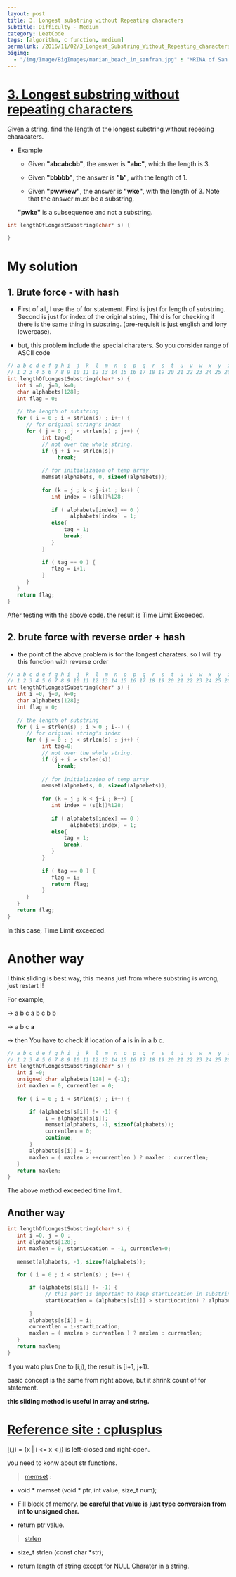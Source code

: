 ```yaml
---
layout: post
title: 3. Longest substring without Repeating characters
subtitle: Difficulty - Medium
category: LeetCode
tags: [algorithm, c function, medium]
permalink: /2016/11/02/3_Longest_Substring_Without_Repeating_characters/
bigimg: 
  - "/img/Image/BigImages/marian_beach_in_sanfran.jpg" : "MRINA of San Francisco, CA (2016)"
---
```


# [3. Longest substring without repeating characters](https://leetcode.com/problems/longest-substring-without-repeating-characters/)

Given a string, find the length of the longest substring without repeaing characaters. 

  - Example 
    
     - Given **"abcabcbb"**, the answer is **"abc"**, which the length is 3. 
     
     - Given **"bbbbb"**, the answer is **"b"**, with the length of 1. 
     
     - Given **"pwwkew"**, the answer is **"wke"**, with the length of 3. Note that the answer must be a substring, 
     
     **"pwke"** is a subsequence and not a substring.  
    
    
```c
int lengthOfLongestSubstring(char* s) {
    
}
```
  
# My solution

## 1. Brute force - with hash

  - First of all, I use the  of for statement. First is just for length of substring. Second is just for index of the original string, Third is for checking if there is the same thing in substring. (pre-requisit is just english and lony lowercase).
   * but, this problem include the special charaters. So you consider range of ASCII code
  
  
```c
// a b c d e f g h i  j  k  l  m  n  o  p  q  r  s  t  u  v  w  x  y  z
// 1 2 3 4 5 6 7 8 9 10 11 12 13 14 15 16 17 18 19 20 21 22 23 24 25 26
int lengthOfLongestSubstring(char* s) {
   int i =0, j=0, k=0;
   char alphabets[128];
   int flag = 0; 
  
   // the length of substring
   for ( i = 0 ; i < strlen(s) ; i++) {
      // for original string's index
      for ( j = 0 ; j < strlen(s) ; j++) {
           int tag=0;
           // not over the whole string. 
           if (j + i >= strlen(s))
                break;
                
           // for initializaion of temp array
           memset(alphabets, 0, sizeof(alphabets));
           
           for (k = j ; k < j+i+1 ; k++) {
              int index = (s[k])%128;
              
              if ( alphabets[index] == 0 )
                    alphabets[index] = 1;
              else{ 
                  tag = 1;
                  break;
              }
           }
           
           if ( tag == 0 ) {
              flag = i+1;
           }
      }
   }
   return flag;
}
```

After testing with the above code. the result is Time Limit Exceeded.

## 2. brute force with reverse order + hash 

  - the point of the above problem is for the longest charaters. so I will try this function with reverse order
 
 
```c
// a b c d e f g h i  j  k  l  m  n  o  p  q  r  s  t  u  v  w  x  y  z
// 1 2 3 4 5 6 7 8 9 10 11 12 13 14 15 16 17 18 19 20 21 22 23 24 25 26
int lengthOfLongestSubstring(char* s) {
   int i =0, j=0, k=0;
   char alphabets[128];
   int flag = 0; 
  
   // the length of substring
   for ( i = strlen(s) ; i > 0 ; i--) {
      // for original string's index
      for ( j = 0 ; j < strlen(s) ; j++) {
           int tag=0;
           // not over the whole string. 
           if (j + i > strlen(s))
                break;
                
           // for initializaion of temp array
           memset(alphabets, 0, sizeof(alphabets));
           
           for (k = j ; k < j+i ; k++) {
              int index = (s[k])%128;
              
              if ( alphabets[index] == 0 )
                    alphabets[index] = 1;
              else{ 
                  tag = 1;
                  break;
              }
           }
           
           if ( tag == 0 ) {
              flag = i;
              return flag;
           }
      }
   }
   return flag;
}
```

In this case, Time Limit exceeded. 

# Another way

  I think sliding is best way, this means just from where substring is wrong, just restart !!
  
  For example, 
  
  -> a b c a b c b b 
  
  -> a b c **a**
  
  -> then You have to check if location of **a** is in in a b c.   


```c
// a b c d e f g h i  j  k  l  m  n  o  p  q  r  s  t  u  v  w  x  y  z
// 1 2 3 4 5 6 7 8 9 10 11 12 13 14 15 16 17 18 19 20 21 22 23 24 25 26
int lengthOfLongestSubstring(char* s) {
   int i =0;
   unsigned char alphabets[128] = {-1};
   int maxlen = 0, currentlen = 0;
   
   for ( i = 0 ; i < strlen(s) ; i++) {

       if (alphabets[s[i]] != -1) {
            i = alphabets[s[i]];
            memset(alphabets, -1, sizeof(alphabets));
            currentlen = 0; 
            continue;
       }
       alphabets[s[i]] = i;
       maxlen = ( maxlen > ++currentlen ) ? maxlen : currentlen; 
   }
   return maxlen;
}
```

The above method exceeded time limit. 

## Another way


```c
int lengthOfLongestSubstring(char* s) {
   int i =0, j = 0 ;
   int alphabets[128];
   int maxlen = 0, startLocation = -1, currentlen=0;
   
   memset(alphabets, -1, sizeof(alphabets));
   
   for ( i = 0 ; i < strlen(s) ; i++) {

       if (alphabets[s[i]] != -1) {
            // this part is important to keep startLocation in substring.
            startLocation = (alphabets[s[i]] > startLocation) ? alphabets[s[i]] : startLocation; 
            
       }
       alphabets[s[i]] = i;
       currentlen = i-startLocation;
       maxlen = ( maxlen > currentlen ) ? maxlen : currentlen; 
   }
   return maxlen;
}
```

if you wato plus 0ne to [i,j), the result is [i+1, j+1). 

basic concept is the same from right above, but it shrink count of for statement. 

**this sliding method is useful in array and string.**

# [Reference site : cplusplus](http://www.cplusplus.com/reference/clibrary/) 

[i,j) = {x | i <= x < j} is left-closed and right-open.

you need to konw about str functions.
  
> [memset](http://www.cplusplus.com/reference/cstring/memset/) : 
 
  - void * memset (void * ptr, int value, size_t num); 
  
  - Fill block of memory. **be careful that value is just type conversion from int to unsigned char.**
  
  - return ptr value. 
  
> [strlen](http://www.cplusplus.com/reference/cstring/strlen/) 

  - size_t strlen (const char *str);
  
  - return length of string except for NULL Charater in a string.
